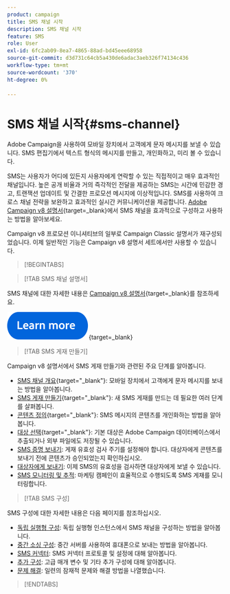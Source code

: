 ```yaml
---
product: campaign
title: SMS 채널 시작
description: SMS 채널 시작
feature: SMS
role: User
exl-id: 6fc2ab09-8ea7-4865-88ad-bd45eee68958
source-git-commit: d3d731c64cb5a430de6adac3aeb326f74134c436
workflow-type: tm+mt
source-wordcount: '370'
ht-degree: 0%

---
```


# SMS 채널 시작{#sms-channel}

Adobe Campaign을 사용하여 모바일 장치에서 고객에게 문자 메시지를 보낼 수 있습니다. SMS 편집기에서 텍스트 형식의 메시지를 만들고, 개인화하고, 미리 볼 수 있습니다.

SMS는 사용자가 어디에 있든지 사용자에게 연락할 수 있는 직접적이고 매우 효과적인 채널입니다. 높은 공개 비율과 거의 즉각적인 전달을 제공하는 SMS는 시간에 민감한 경고, 트랜잭션 업데이트 및 간결한 프로모션 메시지에 이상적입니다. SMS를 사용하여 크로스 채널 전략을 보완하고 효과적인 실시간 커뮤니케이션을 제공합니다. [Adobe Campaign v8 설명서](https://experienceleague.adobe.com/docs/campaign/campaign-v8/send/sms/sms.html?lang=ko){target=_blank}에서 SMS 채널을 효과적으로 구성하고 사용하는 방법을 알아보세요.

Campaign v8 프로모션 이니셔티브의 일부로 Campaign Classic 설명서가 재구성되었습니다. 이제 일반적인 기능은 Campaign v8 설명서 세트에서만 사용할 수 있습니다.

>[!BEGINTABS]

>[!TAB SMS 채널 설명서]

SMS 채널에 대한 자세한 내용은 [Campaign v8 설명서](https://experienceleague.adobe.com/docs/campaign/campaign-v8/send/sms/sms.html?lang=ko){target=_blank}를 참조하세요.


[![이미지](../../assets/do-not-localize/learn-more-button.svg)](https://experienceleague.adobe.com/docs/campaign/campaign-v8/send/sms/sms.html?lang=ko){target=_blank}


>[!TAB SMS 게재 만들기]

Campaign v8 설명서에서 SMS 게재 만들기와 관련된 주요 단계를 알아봅니다.

* [SMS 채널 개요](https://experienceleague.adobe.com/docs/campaign/campaign-v8/send/sms/sms.html?lang=ko){target="_blank"}: 모바일 장치에서 고객에게 문자 메시지를 보내는 방법을 알아봅니다.
* [SMS 게재 만들기](https://experienceleague.adobe.com/docs/campaign/campaign-v8/send/sms/create-sms/create-sms.html?lang=ko){target="_blank"}: 새 SMS 게재를 만드는 데 필요한 여러 단계를 살펴봅니다.
* [콘텐츠 정의](https://experienceleague.adobe.com/docs/campaign/campaign-v8/send/sms/create-sms/sms-content.html?lang=ko){target="_blank"}: SMS 메시지의 콘텐츠를 개인화하는 방법을 알아봅니다.
* [대상 선택](https://experienceleague.adobe.com/docs/campaign/campaign-v8/send/sms/create-sms/sms-audience.html?lang=ko){target="_blank"}: 기본 대상은 Adobe Campaign 데이터베이스에서 추출되거나 외부 파일에도 저장될 수 있습니다.
* [SMS 증명 보내기](https://experienceleague.adobe.com/docs/campaign/campaign-v8/send/sms/validate-sms/sms-proofs.html?lang=ko): 게재 유효성 검사 주기를 설정해야 합니다. 대상자에게 콘텐츠를 보내기 전에 콘텐츠가 승인되었는지 확인하십시오.
* [대상자에게 보내기](https://experienceleague.adobe.com/docs/campaign/campaign-v8/send/sms/validate-sms/sms-send.html?lang=ko): 이제 SMS의 유효성을 검사하면 대상자에게 보낼 수 있습니다.
* [SMS 모니터링 및 추적](https://experienceleague.adobe.com/docs/campaign/campaign-v8/send/sms/sms-monitor.html?lang=ko): 마케팅 캠페인이 효율적으로 수행되도록 SMS 게재를 모니터링합니다.


>[!TAB SMS 구성]

SMS 구성에 대한 자세한 내용은 다음 페이지를 참조하십시오.

* [독립 실행형 구성](sms-set-up.md): 독립 실행형 인스턴스에서 SMS 채널을 구성하는 방법을 알아봅니다.
* [중간 소싱 구성](sms-set-up-mid.md): 중간 서버를 사용하여 휴대폰으로 보내는 방법을 알아봅니다.
* [SMS 커넥터](sms-protocol.md): SMS 커넥터 프로토콜 및 설정에 대해 알아봅니다.
* [추가 구성](sms-send.md): 고급 매개 변수 및 기타 추가 구성에 대해 알아봅니다.
* [문제 해결](troubleshooting-sms.md): 일련의 잠재적 문제와 해결 방법을 나열했습니다.

>[!ENDTABS]



<!--
Use Adobe Campaign to send personalized SMS messages.

Before starting sending SMS:

* Make sure recipient profiles contain at least a mobile phone in their profile.
* Learn more about the Adobe Campaign [Delivery best practices](delivery-best-practices.md).

The key steps to send a SMS are as follows:

* [Configure the SMS channel](sms-set-up.md)
* [Create a SMS delivery](sms-create.md)
* [Define the audience](sms-create.md#selecting-the-target-population)
* [Define the SMS content](sms-create.md#defining-the-sms-content)
* [Send, monitor and track SMS](sms-send.md)
* [Troubleshoot](troubleshooting-sms.md)

In addition, you need to be familiar with SMS protocol and settings. Walk through the connection set up between Adobe Campaign and a SMPP provider in [this document](sms-protocol.md)

For global information on how to create a delivery, refer to [this section](steps-about-delivery-creation-steps.md).

>[!NOTE]
>
>Adobe Campaign also lets you submit notifications on mobile terminals, via its **Adobe Campaign Mobile App Channel (NMAC)** option. 
> 
>For more on this, refer to the [Get started with mobile app channel](about-mobile-app-channel.md) section.
-->